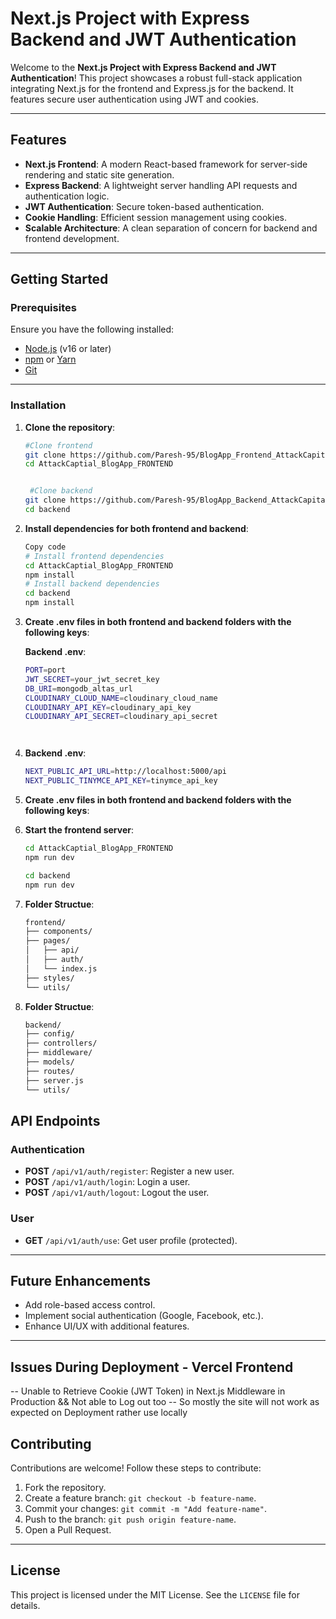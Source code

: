 # Next.js Project with Express Backend and JWT Authentication

Welcome to the **Next.js Project with Express Backend and JWT Authentication**! This project showcases a robust full-stack application integrating Next.js for the frontend and Express.js for the backend. It features secure user authentication using JWT and cookies.

---

## Features

- **Next.js Frontend**: A modern React-based framework for server-side rendering and static site generation.
- **Express Backend**: A lightweight server handling API requests and authentication logic.
- **JWT Authentication**: Secure token-based authentication.
- **Cookie Handling**: Efficient session management using cookies.
- **Scalable Architecture**: A clean separation of concern for backend and frontend development.

---

## Getting Started

### Prerequisites

Ensure you have the following installed:

- [Node.js](https://nodejs.org/) (v16 or later)
- [npm](https://www.npmjs.com/) or [Yarn](https://yarnpkg.com/)
- [Git](https://git-scm.com/)

---

### Installation

1. **Clone the repository**:

   ```bash
   #Clone frontend
   git clone https://github.com/Paresh-95/BlogApp_Frontend_AttackCapital.git
   cd AttackCaptial_BlogApp_FRONTEND


    #Clone backend
   git clone https://github.com/Paresh-95/BlogApp_Backend_AttackCapital.git
   cd backend
   
2. **Install dependencies for both frontend and backend**:

    ```bash
    Copy code
    # Install frontend dependencies 
    cd AttackCaptial_BlogApp_FRONTEND
    npm install
    # Install backend dependencies
    cd backend
    npm install


3. **Create .env files in both frontend and backend folders with the following keys**:

    **Backend .env**:

    ```bash
    PORT=port
    JWT_SECRET=your_jwt_secret_key
    DB_URI=mongodb_altas_url
    CLOUDINARY_CLOUD_NAME=cloudinary_cloud_name
    CLOUDINARY_API_KEY=cloudinary_api_key
    CLOUDINARY_API_SECRET=cloudinary_api_secret
    
    

    
4. **Backend .env**:

    ```bash
    NEXT_PUBLIC_API_URL=http://localhost:5000/api
    NEXT_PUBLIC_TINYMCE_API_KEY=tinymce_api_key


5. **Create .env files in both frontend and backend folders with the following keys**:

 



6. **Start the frontend server**:

    ```bash
    cd AttackCaptial_BlogApp_FRONTEND
    npm run dev

    cd backend
    npm run dev


7. **Folder Structue**:

    ```bash
    frontend/
    ├── components/
    ├── pages/
    │   ├── api/
    │   ├── auth/
    │   └── index.js
    ├── styles/
    └── utils/


8. **Folder Structue**:

    ```bash
   backend/
    ├── config/
    ├── controllers/
    ├── middleware/
    ├── models/
    ├── routes/
    ├── server.js
    └── utils/


## API Endpoints

### Authentication

- **POST** `/api/v1/auth/register`: Register a new user.
- **POST** `/api/v1/auth/login`: Login a user.
- **POST** `/api/v1/auth/logout`: Logout the user.

### User

- **GET** `/api/v1/auth/use`: Get user profile (protected).

---

## Future Enhancements

- Add role-based access control.
- Implement social authentication (Google, Facebook, etc.).
- Enhance UI/UX with additional features.

---

## Issues During Deployment - Vercel Frontend
   -- Unable to Retrieve Cookie (JWT Token) in Next.js Middleware in Production && Not able to Log out too
   -- So mostly the site will not work as expected on Deployment rather use locally

## Contributing

Contributions are welcome! Follow these steps to contribute:

1. Fork the repository.
2. Create a feature branch: `git checkout -b feature-name`.
3. Commit your changes: `git commit -m "Add feature-name"`.
4. Push to the branch: `git push origin feature-name`.
5. Open a Pull Request.

---

## License

This project is licensed under the MIT License. See the `LICENSE` file for details.
